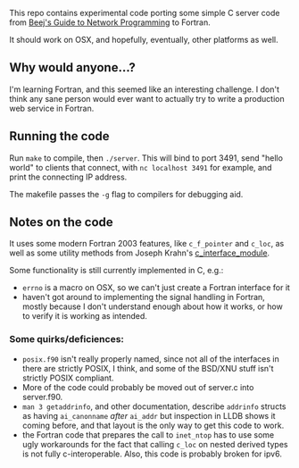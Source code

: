 This repo contains experimental code porting some simple C server code from [Beej's Guide to Network Programming](http://beej.us/guide/bgnet/output/html/singlepage/bgnet.html)
to Fortran.

It should work on OSX, and hopefully, eventually, other platforms as well.

## Why would anyone...?

I'm learning Fortran, and this seemed like an interesting challenge. I don't think any sane person would ever want to actually try to write a production web service in Fortran.

## Running the code

Run `make` to compile, then `./server`.  This will bind to port 3491, send "hello world" to clients that connect, with `nc localhost 3491` for example, and print the connecting IP address.

The makefile passes the `-g` flag to compilers for debugging aid.

## Notes on the code

It uses some modern Fortran 2003 features, like `c_f_pointer` and `c_loc`, as well as some utility methods from Joseph Krahn's [c\_interface\_module](http://fortranwiki.org/fortran/show/c_interface_module).

Some functionality is still currently implemented in C, e.g.:
* `errno` is a macro on OSX, so we can't just create a Fortran interface for it
* haven't got around to implementing the signal handling in Fortran, mostly because I don't understand enough about how it works, or how to verify it is working as intended.

### Some quirks/deficiences:

* `posix.f90` isn't really properly named, since not all of the interfaces in there are strictly POSIX, I think, and some of the BSD/XNU stuff isn't strictly POSIX compliant.
* More of the code could probably be moved out of server.c into server.f90.
* `man 3 getaddrinfo`, and other documentation, describe `addrinfo` structs as having `ai_canonname` *after* `ai_addr` but inspection in LLDB shows it coming before, and that layout is
the only way to get this code to work.
* the Fortran code that prepares the call to `inet_ntop` has to use some ugly workarounds for the fact that calling `c_loc` on nested derived types is not fully c-interoperable. Also, this 
code is probably broken for ipv6.
